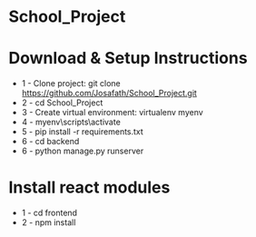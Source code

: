 # School_Project

# Download & Setup Instructions

* 1 - Clone project: git clone https://github.com/Josafath/School_Project.git
* 2 - cd School_Project
* 3 - Create virtual environment: virtualenv myenv
* 4 - myenv\scripts\activate
* 5 - pip install -r requirements.txt
* 6 - cd backend
* 6 - python manage.py runserver

# Install react modules
* 1 - cd frontend
* 2 - npm install
